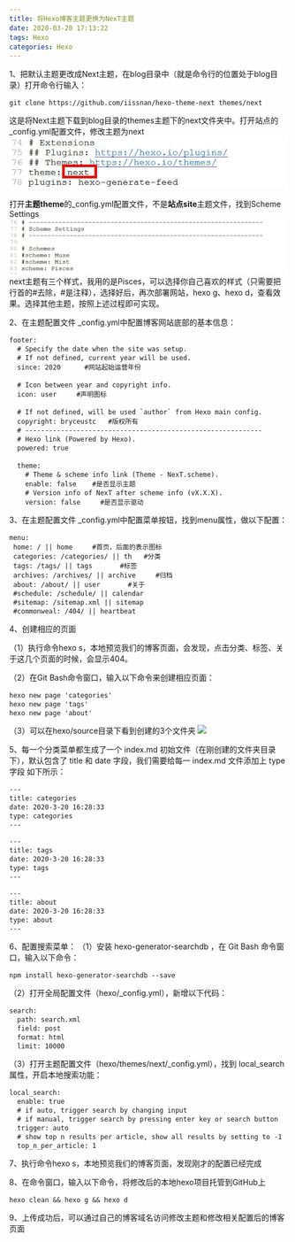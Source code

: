 ```yaml
---
title: 将Hexo博客主题更换为NexT主题
date: 2020-03-20 17:13:22
tags: Hexo
categories: Hexo
---
```


1、把默认主题更改成Next主题，在blog目录中（就是命令行的位置处于blog目录）打开命令行输入：

```
git clone https://github.com/iissnan/hexo-theme-next themes/next
```

这是将Next主题下载到blog目录的themes主题下的next文件夹中。打开站点的_config.yml配置文件，修改主题为next
![](将Hexo博客主题更换为NexT主题/1.jpg)
<!--more-->
打开**主题theme**的_config.yml配置文件，不是**站点site**主题文件，找到Scheme Settings
![](将Hexo博客主题更换为NexT主题/2.jpg)
next主题有三个样式，我用的是Pisces，可以选择你自己喜欢的样式（只需要把行首的#去除，#是注释），选择好后，再次部署网站，hexo g、hexo d，查看效果。选择其他主题，按照上述过程即可实现。

2、在主题配置文件 _config.yml中配置博客网站底部的基本信息：

```
footer:
  # Specify the date when the site was setup.
  # If not defined, current year will be used.
  since: 2020      #网站起始运营年份

  # Icon between year and copyright info.
  icon: user     #声明图标

  # If not defined, will be used `author` from Hexo main config.
  copyright: bryceustc   #版权所有
  # ------------------------------------------------------------
  # Hexo link (Powered by Hexo).
  powered: true

  theme:
    # Theme & scheme info link (Theme - NexT.scheme).
    enable: false    #是否显示主题
    # Version info of NexT after scheme info (vX.X.X).
    version: false     #是否显示驱动
```

3、在主题配置文件 _config.yml中配置菜单按钮，找到menu属性，做以下配置：
```
menu:
 home: / || home     #首页，后面的表示图标
 categories: /categories/ || th   #分类
 tags: /tags/ || tags       #标签
 archives: /archives/ || archive     #归档
 about: /about/ || user       #关于
 #schedule: /schedule/ || calendar
 #sitemap: /sitemap.xml || sitemap
 #commonweal: /404/ || heartbeat
```
4、创建相应的页面

（1）执行命令hexo s，本地预览我们的博客页面，会发现，点击分类、标签、关于这几个页面的时候，会显示404。

（2）在Git Bash命令窗口，输入以下命令来创建相应页面：
```
hexo new page 'categories'
hexo new page 'tags'
hexo new page 'about'
```
（3）可以在hexo/source目录下看到创建的3个文件夹
![](https://winney07.github.io/2018/08/01/%E5%B0%86Hexo%E5%8D%9A%E5%AE%A2%E4%B8%BB%E9%A2%98%E6%9B%B4%E6%8D%A2%E4%B8%BANexT%E4%B8%BB%E9%A2%98/source.png)

5、每一个分类菜单都生成了一个 index.md 初始文件（在刚创建的文件夹目录下），默认包含了 title 和 date 字段，我们需要给每一 index.md 文件添加上 type 字段
如下所示：
```
---
title: categories
date: 2020-3-20 16:28:33
type: categories
---
```

```
---
title: tags
date: 2020-3-20 16:28:33
type: tags
---
```

```
---
title: about
date: 2020-3-20 16:28:33
type: about
---
```

6、配置搜索菜单：
（1）安装 hexo-generator-searchdb ，在 Git Bash 命令窗口，输入以下命令：
```
npm install hexo-generator-searchdb --save
```

（2）打开全局配置文件（hexo/_config.yml），新增以下代码：

```
search:
  path: search.xml
  field: post
  format: html
  limit: 10000
```

（3）打开主题配置文件（hexo/themes/next/_config.yml），找到 local_search 属性，开启本地搜索功能：

```
local_search:
  enable: true
  # if auto, trigger search by changing input
  # if manual, trigger search by pressing enter key or search button
  trigger: auto
  # show top n results per article, show all results by setting to -1
  top_n_per_article: 1
```
7、执行命令hexo s，本地预览我们的博客页面，发现刚才的配置已经完成

8、在命令窗口，输入以下命令，将修改后的本地hexo项目托管到GitHub上
```
hexo clean && hexo g && hexo d
```

9、上传成功后，可以通过自己的博客域名访问修改主题和修改相关配置后的博客页面